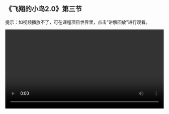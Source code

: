 ## 《飞翔的小鸟2.0》第三节
 
提示：如视频播放不了，可在课程项目世界里，点击“讲解回放”进行观看。
 
<video width="100%" controls controlslist="nodownload nofullscreen noremoteplayback" disablePictureInPicture>
  <source src="https://api.keepwork.com/ts-storage/siteFiles/21815/raw#飞翔的小鸟2.0_L3.webm" type="video/webm" />
  <source src="https://api.keepwork.com/ts-storage/siteFiles/21816/raw#飞翔的小鸟2.0_L3.mp4" type="video/mp4" />
   
  你的浏览器不支持播放
</video>
<style>
video::-webkit-media-controls-fullscreen-button { display: none; } 
</style>

### 步骤一

前面我们学习了如何通过编程控制小鸟飞行的效果
并且实现了如何编写程序检测碰撞
这节课，我们来给游戏增加点难度
让小鸟一边往前飞行，一边自动下降！
打开控制小鸟飞行系统的代码方块
想要实现小鸟一边往前飞行，一边下降的效果
我们只需要修改【位移】指令中Y轴方向的参数即可
修改为-0.02，点击运行
可以看到，小鸟一边往前飞行，一边下降
当碰到地面上的方块时，游戏就失败重新开始了
所以必要时候需要按下空格键让小鸟飞高一点哦

### 步骤二

一个好玩的游戏怎么能少的了一首合适的背景音乐呢？
这节课我们就来学习如何给游戏添加背景音乐
点击E键，打开工具栏
在机关子标签下选择唱片机
把唱片机放置到合适的位置上
右键打开唱片机
点击官方，这里有很多官方提供的内置背景音乐
我们选择嘉年华1，点击确定
最后在唱片机旁边添加一个按钮
点击按钮，音乐就响起来啦
再次点击按钮，音乐就停止播放了
你也来试试吧

### 步骤三

背景音乐也成功添加好了，我们再来添加一个计时系统吧
如果我们要和同学PK看谁坚持时间最长，这该如何实现呢
跟着老师一起往下看吧
我们新建一个代码方块用来编写计时系统
打开代码方块，切换到图块编辑模式
将数据项下的【全局变量赋值为】指令拖入代码编辑区
【全局变量赋值为】指令可以给变量赋值
这里，我们给变量取名为time
接着，在感知项下拖入【计时器】指令
这样我们就把计时器的值赋给了全局变量time
程序运行后，【计时器】指令就开始计时啦
为了实时获取到计时器的值
我们应该添加一条【永远重复】指令
像这样，计时器的值就会实时赋给全局变量time
那我们如何把全局变量time的值显示出来呢
将数据项下的【显示全局变量】指令拖入脚本区
【显示全局变量】指令可以把全局变量的值显示在屏幕左上角
我们调整变量名为time，调整颜色、大小到合适为止
点击运行，在左上角，可以看到时间就显示出来了
前面的名称默认显示的是变量名，后面是时间
我们可以在这里设置别名，比如改为：坚持时间
点击运行，可以看到左上角的名称变成了：坚持时间
为了数据的准确性，我们一般会在启用【计时器】之前，加一个【重置计时器】
【重置计时器】可以让【计时器】的值重新归0
因为程序启动后，我们设置了3秒的时间去看游戏规则
所以我们的计时器也应该在3秒后启动
在控制项下拖入【等待1秒】指令，修改参数为3
点击运行，我们看看效果
到这里，关于《飞翔的小鸟2.0》的学习就结束了
屏幕前方老师简单搭建了一个游戏路线图
快快启动拉杆去体验一下吧
期待同学们能够创作出更多好玩的关卡，创作完成记得分享哦！
